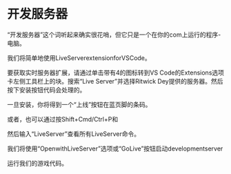 # 开发服务器

“开发服务器”这个词听起来确实很花哨，但它只是一个在你的com上运行的程序-电脑。

我们将简单地使用LiveServerextensionforVSCode。

要获取实时服务器扩展，请通过单击带有4的图标转到VS Code的Extensions选项卡左侧工具栏上的块。搜索“Live Server”并选择Ritwick Dey提供的服务器。然后按下安装按钮代码会处理的。

一旦安装，你将得到一个“上线”按钮在蓝页脚的条码。

或者，也可以通过按Shift+Cmd/Ctrl+P和

然后输入“LiveServer”查看所有LiveServer命令。

我们将使用“OpenwithLiveServer”选项或“GoLive”按钮启动developmentserver

运行我们的游戏代码。